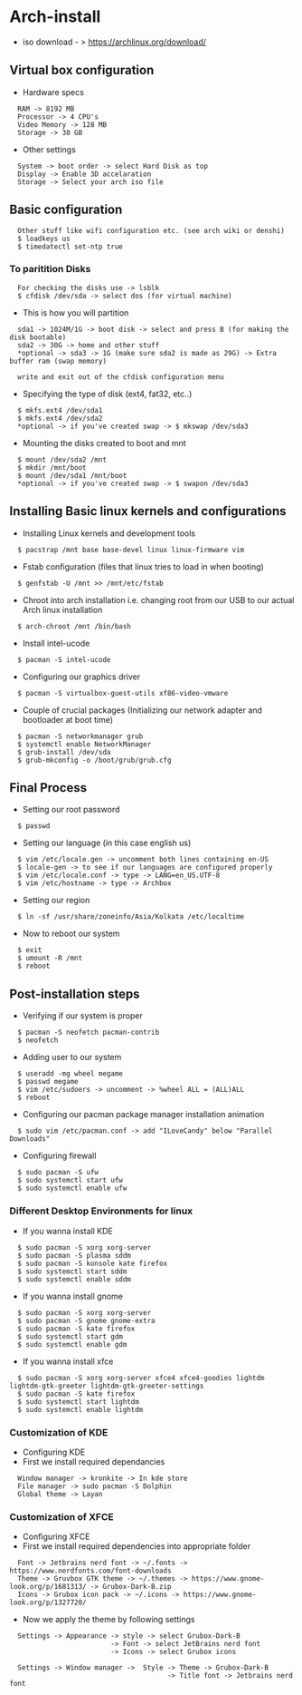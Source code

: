 # Arch-install

  - iso download - > https://archlinux.org/download/

## Virtual box configuration

  - Hardware specs
```
  RAM -> 8192 MB
  Processor -> 4 CPU's
  Video Memory -> 128 MB
  Storage -> 30 GB
```
  - Other settings
```
  System -> boot order -> select Hard Disk as top
  Display -> Enable 3D accelaration
  Storage -> Select your arch iso file
```

## Basic configuration

```
  Other stuff like wifi configuration etc. (see arch wiki or denshi)
  $ loadkeys us
  $ timedatectl set-ntp true
```
### To paritition Disks

```
  For checking the disks use -> lsblk
  $ cfdisk /dev/sda -> select dos (for virtual machine)
```
  - This is how you will partition
```
  sda1 -> 1024M/1G -> boot disk -> select and press B (for making the disk bootable)
  sda2 -> 30G -> home and other stuff
  *optional -> sda3 -> 1G (make sure sda2 is made as 29G) -> Extra buffer ram (swap memory)

  write and exit out of the cfdisk configuration menu
```
  - Specifying the type of disk (ext4, fat32, etc..)
```
  $ mkfs.ext4 /dev/sda1
  $ mkfs.ext4 /dev/sda2
  *optional -> if you've created swap -> $ mkswap /dev/sda3
```
  - Mounting the disks created to boot and mnt
```
  $ mount /dev/sda2 /mnt
  $ mkdir /mnt/boot
  $ mount /dev/sda1 /mnt/boot
  *optional -> if you've created swap -> $ swapon /dev/sda3
```

## Installing Basic linux kernels and configurations

  - Installing Linux kernels and development tools
```
  $ pacstrap /mnt base base-devel linux linux-firmware vim
```
  - Fstab configuration (files that linux tries to load in when booting)
```
  $ genfstab -U /mnt >> /mnt/etc/fstab
```
  - Chroot into arch installation i.e. changing root from our USB to our actual Arch linux installation
```
  $ arch-chroot /mnt /bin/bash
```
  - Install intel-ucode
```
  $ pacman -S intel-ucode
```
  - Configuring our graphics driver
```
  $ pacman -S virtualbox-guest-utils xf86-video-vmware    
```
  - Couple of crucial packages (Initializing our network adapter and bootloader at boot time)
```
  $ pacman -S networkmanager grub
  $ systemctl enable NetworkManager
  $ grub-install /dev/sda
  $ grub-mkconfig -o /boot/grub/grub.cfg
```

## Final Process

  - Setting our root password
```
  $ passwd
```
  - Setting our language (in this case english us)
```
  $ vim /etc/locale.gen -> uncomment both lines containing en-US
  $ locale-gen -> to see if our languages are configured properly
  $ vim /etc/locale.conf -> type -> LANG=en_US.UTF-8
  $ vim /etc/hostname -> type -> Archbox
```
  - Setting our region
```
  $ ln -sf /usr/share/zoneinfo/Asia/Kolkata /etc/localtime
```
  - Now to reboot our system
```
  $ exit
  $ umount -R /mnt
  $ reboot
```

## Post-installation steps

  - Verifying if our system is proper
```
  $ pacman -S neofetch pacman-contrib
  $ neofetch
```
  - Adding user to our system
```
  $ useradd -mg wheel megame 
  $ passwd megame
  $ vim /etc/sudoers -> uncomment -> %wheel ALL = (ALL)ALL
  $ reboot
```
  - Configuring our pacman package manager installation animation
```
  $ sudo vim /etc/pacman.conf -> add "ILoveCandy" below "Parallel Downloads"
```
  - Configuring firewall
```
  $ sudo pacman -S ufw
  $ sudo systemctl start ufw
  $ sudo systemctl enable ufw
```

### Different Desktop Environments for linux

  - If you wanna install KDE
```
  $ sudo pacman -S xorg xorg-server
  $ sudo pacman -S plasma sddm
  $ sudo pacman -S konsole kate firefox
  $ sudo systemctl start sddm
  $ sudo systemctl enable sddm
```
  - If you wanna install gnome
```
  $ sudo pacman -S xorg xorg-server
  $ sudo pacman -S gnome gnome-extra
  $ sudo pacman -S kate firefox
  $ sudo systemctl start gdm
  $ sudo systemctl enable gdm
```
  - If you wanna install xfce
```
  $ sudo pacman -S xorg xorg-server xfce4 xfce4-goodies lightdm lightdm-gtk-greeter lightdm-gtk-greeter-settings
  $ sudo pacman -S kate firefox
  $ sudo systemctl start lightdm
  $ sudo systemctl enable lightdm
```

### Customization of KDE

  - Configuring KDE
  - First we install required dependancies
```
  Window manager -> kronkite -> In kde store
  File manager -> sudo pacman -S Dolphin
  Global theme -> Layan
```

### Customization of XFCE

  - Configuring XFCE
  - First we install required dependencies into appropriate folder
```
  Font -> Jetbrains nerd font -> ~/.fonts -> https://www.nerdfonts.com/font-downloads
  Theme -> Gruvbox GTK theme -> ~/.themes -> https://www.gnome-look.org/p/1681313/ -> Grubox-Dark-B.zip
  Icons -> Grubox icon pack -> ~/.icons -> https://www.gnome-look.org/p/1327720/
```
  - Now we apply the theme by following settings
```
  Settings -> Appearance -> style -> select Grubox-Dark-B
                         -> Font -> select JetBrains nerd font
                         -> Icons -> select Grubox icons

  Settings -> Window manager ->  Style -> Theme -> Grubox-Dark-B
                                       -> Title font -> Jetbrains nerd font

  
```







    
